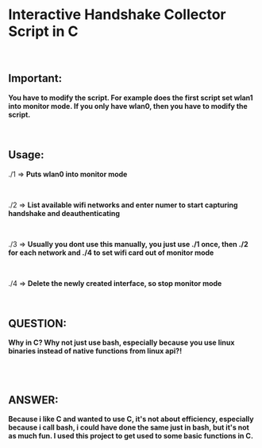 # Interactive Handshake Collector Script in C

<br>

## Important:

**You have to modify the script. For example does the first script set wlan1 into monitor mode. If you only have wlan0, then you have to modify the script.**

<br>

## Usage:

./1 => **Puts wlan0 into monitor mode**

<br>

./2 => **List available wifi networks and enter numer to start capturing handshake and deauthenticating**

<br>

./3 => **Usually you dont use this manually, you just use ./1 once, then ./2 for each network and ./4 to set wifi card out of monitor mode**

<br>

./4 => **Delete the newly created interface, so stop monitor mode**

<br>

## QUESTION: 

**Why in C? Why not just use bash, especially because you use linux binaries instead of native functions from linux api?!**

<br>
<br>

## ANSWER: 

**Because i like C and wanted to use C, it's not about efficiency, especially because i call bash, i could have done the same just in bash, but it's not as much fun. I used this project to get used to some basic functions in C.**


